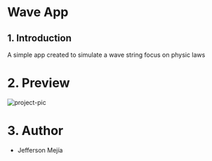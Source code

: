 
# Wave App

## 1. Introduction

A simple app created to simulate a wave string focus on physic laws

# 2. Preview

![project-pic](https://i.postimg.cc/Y9pGFjc1/wave-app-pic.png)

# 3. Author

- Jefferson Mejía


